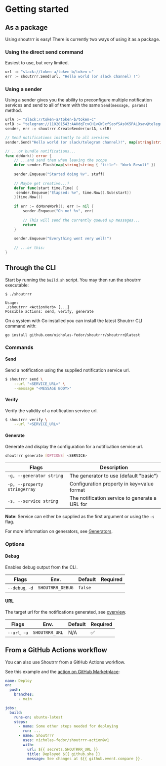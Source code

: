 # Getting started

## As a package

Using shoutrrr is easy! There is currently two ways of using it as a package.

### Using the direct send command

Easiest to use, but very limited.

```go
url := "slack://token-a/token-b/token-c"
err := shoutrrr.Send(url, "Hello world (or slack channel) !")
```

### Using a sender

Using a sender gives you the ability to preconfigure multiple notification services and send to all of them with the same `Send(message, params)` method.

```go
urlA := "slack://token-a/token-b/token-c"
urlB := "telegram://110201543:AAHdqTcvCH1vGWJxfSeofSAs0K5PALDsaw@telegram?channels=@mychannel"
sender, err := shoutrrr.CreateSender(urlA, urlB)

// Send notifications instantly to all services
sender.Send("Hello world (or slack/telegram channel)!", map[string]string { "title": "He-hey~!"  })

// ...or bundle notifications... 
func doWork() error {
    // ...and send them when leaving the scope
    defer sender.Flush(map[string]string { "title": "Work Result" })
    
    sender.Enqueue("Started doing %v", stuff)
    
    // Maybe get creative...?
    defer func(start time.Time) { 
     sender.Enqueue("Elapsed: %v", time.Now().Sub(start)) 
    }(time.Now())
    
    if err := doMoreWork(); err != nil {
        sender.Enqueue("Oh no! %v", err)
     
        // This will send the currently queued up messages...
        return
    }   
    
    sender.Enqueue("Everything went very well!")
    
    // ...or this:
}

```

## Through the CLI

Start by running the `build.sh` script.
You may then run the shoutrrr executable:

```shell
$ ./shoutrrr

Usage:
./shoutrrr <ActionVerb> [...]
Possible actions: send, verify, generate
```

On a system with Go installed you can install the latest Shoutrrr CLI
command with:

```shell
go install github.com/nicholas-fedor/shoutrrr/shoutrrr@latest
```

### Commands

#### Send

Send a notification using the supplied notification service url.

```bash
$ shoutrrr send \
    --url "<SERVICE_URL>" \
    --message "<MESSAGE BODY>"
```

#### Verify

Verify the validity of a notification service url.

```bash
$ shoutrrr verify \
    --url "<SERVICE_URL>"
```

#### Generate

Generate and display the configuration for a notification service url.

```bash
shoutrrr generate [OPTIONS] <SERVICE>
```

| Flags                        | Description                                     |
| ---------------------------- | ------------------------------------------------|
| `-g, --generator string`     |  The generator to use (default "basic")         |
| `-p, --property stringArray` |  Configuration property in key=value format     |
| `-s, --service string`       |  The notification service to generate a URL for |

**Note**: Service can either be supplied as the first argument or using the `-s` flag.

For more information on generators, see [Generators](./generators/overview.md).

### Options

#### Debug

Enables debug output from the CLI.

| Flags           | Env.             | Default | Required |
| --------------- | ---------------- | ------- | -------- |
| `--debug`, `-d` | `SHOUTRRR_DEBUG` | `false` |          |

#### URL

The target url for the notifications generated, see [overview](./services/overview).

| Flags         | Env.           | Default | Required |
| ------------- | -------------- | ------- | -------- |
| `--url`, `-u` | `SHOUTRRR_URL` | N/A     | ✅       |

## From a GitHub Actions workflow

You can also use Shoutrrr from a GitHub Actions workflow.

See this example and the [action on GitHub
Marketplace](https://github.com/marketplace/actions/shoutrrr-action):

```yaml
name: Deploy
on:
  push:
    branches:
      - main

jobs:
  build:
    runs-on: ubuntu-latest
    steps:
      - name: Some other steps needed for deploying
        run: ...
      - name: Shoutrrr
        uses: nicholas-fedor/shoutrrr-action@v1
        with:
          url: ${{ secrets.SHOUTRRR_URL }}
          title: Deployed ${{ github.sha }}
          message: See changes at ${{ github.event.compare }}.
```
